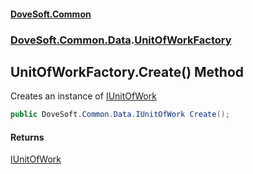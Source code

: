 #### [DoveSoft.Common](./index.md 'index')
### [DoveSoft.Common.Data](./DoveSoft-Common-Data.md 'DoveSoft.Common.Data').[UnitOfWorkFactory](./DoveSoft-Common-Data-UnitOfWorkFactory.md 'DoveSoft.Common.Data.UnitOfWorkFactory')
## UnitOfWorkFactory.Create() Method
Creates an instance of [IUnitOfWork](./DoveSoft-Common-Data-IUnitOfWork.md 'DoveSoft.Common.Data.IUnitOfWork')  
```csharp
public DoveSoft.Common.Data.IUnitOfWork Create();
```
#### Returns
[IUnitOfWork](./DoveSoft-Common-Data-IUnitOfWork.md 'DoveSoft.Common.Data.IUnitOfWork')  
  
